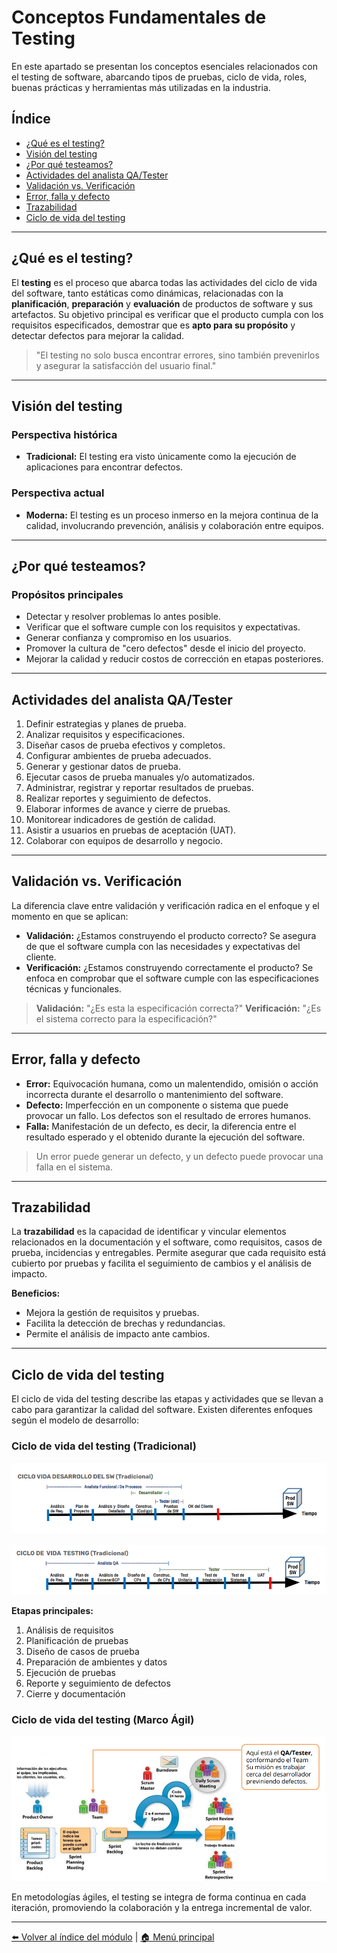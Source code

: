 # Conceptos Fundamentales de Testing

En este apartado se presentan los conceptos esenciales relacionados con el testing de software, abarcando tipos de pruebas, ciclo de vida, roles, buenas prácticas y herramientas más utilizadas en la industria.

## Índice

- [¿Qué es el testing?](#qué-es-el-testing)
- [Visión del testing](#visión-del-testing)
- [¿Por qué testeamos?](#por-qué-testeamos)
- [Actividades del analista QA/Tester](#actividades-del-analista-qatester)
- [Validación vs. Verificación](#validación-vs-verificación)
- [Error, falla y defecto](#error-falla-y-defecto)
- [Trazabilidad](#trazabilidad)
- [Ciclo de vida del testing](#ciclo-de-vida-del-testing)

---

## ¿Qué es el testing?

El **testing** es el proceso que abarca todas las actividades del ciclo de vida del software, tanto estáticas como dinámicas, relacionadas con la **planificación**, **preparación** y **evaluación** de productos de software y sus artefactos. Su objetivo principal es verificar que el producto cumpla con los requisitos especificados, demostrar que es **apto para su propósito** y detectar defectos para mejorar la calidad.

> "El testing no solo busca encontrar errores, sino también prevenirlos y asegurar la satisfacción del usuario final."

---

## Visión del testing

### Perspectiva histórica

- **Tradicional:** El testing era visto únicamente como la ejecución de aplicaciones para encontrar defectos.

### Perspectiva actual

- **Moderna:** El testing es un proceso inmerso en la mejora continua de la calidad, involucrando prevención, análisis y colaboración entre equipos.

---

## ¿Por qué testeamos?

### Propósitos principales

- Detectar y resolver problemas lo antes posible.
- Verificar que el software cumple con los requisitos y expectativas.
- Generar confianza y compromiso en los usuarios.
- Promover la cultura de "cero defectos" desde el inicio del proyecto.
- Mejorar la calidad y reducir costos de corrección en etapas posteriores.

---

## Actividades del analista QA/Tester

1. Definir estrategias y planes de prueba.
2. Analizar requisitos y especificaciones.
3. Diseñar casos de prueba efectivos y completos.
4. Configurar ambientes de prueba adecuados.
5. Generar y gestionar datos de prueba.
6. Ejecutar casos de prueba manuales y/o automatizados.
7. Administrar, registrar y reportar resultados de pruebas.
8. Realizar reportes y seguimiento de defectos.
9. Elaborar informes de avance y cierre de pruebas.
10. Monitorear indicadores de gestión de calidad.
11. Asistir a usuarios en pruebas de aceptación (UAT).
12. Colaborar con equipos de desarrollo y negocio.

---

## Validación vs. Verificación

La diferencia clave entre validación y verificación radica en el enfoque y el momento en que se aplican:

- **Validación:** ¿Estamos construyendo el producto correcto? Se asegura de que el software cumpla con las necesidades y expectativas del cliente.
- **Verificación:** ¿Estamos construyendo correctamente el producto? Se enfoca en comprobar que el software cumple con las especificaciones técnicas y funcionales.

> **Validación:** "¿Es esta la especificación correcta?"
> **Verificación:** "¿Es el sistema correcto para la especificación?"

---

## Error, falla y defecto

- **Error:** Equivocación humana, como un malentendido, omisión o acción incorrecta durante el desarrollo o mantenimiento del software.
- **Defecto:** Imperfección en un componente o sistema que puede provocar un fallo. Los defectos son el resultado de errores humanos.
- **Falla:** Manifestación de un defecto, es decir, la diferencia entre el resultado esperado y el obtenido durante la ejecución del software.

> Un error puede generar un defecto, y un defecto puede provocar una falla en el sistema.

---

## Trazabilidad

La **trazabilidad** es la capacidad de identificar y vincular elementos relacionados en la documentación y el software, como requisitos, casos de prueba, incidencias y entregables. Permite asegurar que cada requisito está cubierto por pruebas y facilita el seguimiento de cambios y el análisis de impacto.

**Beneficios:**

- Mejora la gestión de requisitos y pruebas.
- Facilita la detección de brechas y redundancias.
- Permite el análisis de impacto ante cambios.

---

## Ciclo de vida del testing

El ciclo de vida del testing describe las etapas y actividades que se llevan a cabo para garantizar la calidad del software. Existen diferentes enfoques según el modelo de desarrollo:

### Ciclo de vida del testing (Tradicional)

![Ciclo de vida desarrollo del SW tradicional](ciclo_vida_desarollo_sw_tradicional.png)

![Ciclo de vida testing tradicional](ciclo_vida_testing_tradicional.png)

**Etapas principales:**

1. Análisis de requisitos
2. Planificación de pruebas
3. Diseño de casos de prueba
4. Preparación de ambientes y datos
5. Ejecución de pruebas
6. Reporte y seguimiento de defectos
7. Cierre y documentación

### Ciclo de vida del testing (Marco Ágil)

![Ciclo de vida ágil](imagenes/ciclo_vida%20testing_agil.png)

En metodologías ágiles, el testing se integra de forma continua en cada iteración, promoviendo la colaboración y la entrega incremental de valor.

---
[⬅️ Volver al índice del módulo](../modulo1_principios_fundamentos.md) | [🏠 Menú principal](../README.md)
